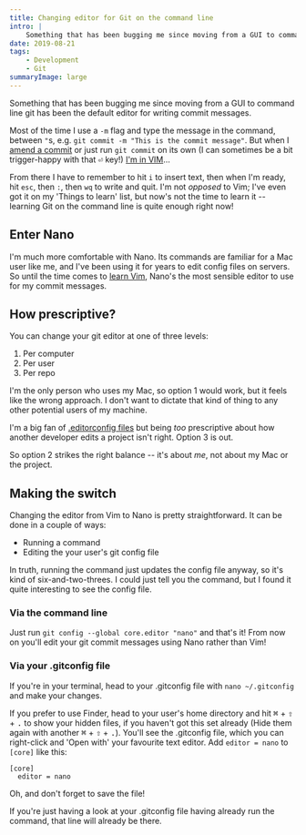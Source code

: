 ```yaml
---
title: Changing editor for Git on the command line
intro: |
    Something that has been bugging me since moving from a GUI to command line git has been the default editor for writing commit messages.
date: 2019-08-21
tags:
    - Development
    - Git
summaryImage: large
---
```


Something that has been bugging me since moving from a GUI to command line git has been the default editor for writing commit messages.

Most of the time I use a `-m` flag and type the message in the command, between `"`s, e.g. `git commit -m "This is the commit message"`. But when I [amend a commit](/blog/fixing-your-last-git-commit) or just run `git commit` on its own (I can sometimes be a bit trigger-happy with that <kbd title="Return">⏎</kbd> key!) [I'm in VIM](https://www.freecodecamp.org/news/one-out-of-every-20-000-stack-overflow-visitors-is-just-trying-to-exit-vim-5a6b6175e7b6/)…

From there I have to remember to hit `i` to insert text, then when I'm ready, hit `esc`, then `:`, then `wq` to write and quit. I'm not *opposed* to Vim; I've even got it on my 'Things to learn' list, but now's not the time to learn it -- learning Git on the command line is quite enough right now!


## Enter Nano

I'm much more comfortable with Nano. Its commands are familiar for a Mac user like me, and I've been using it for years to edit config files on servers. So until the time comes to [learn Vim](https://vim-adventures.com), Nano's the most sensible editor to use for my commit messages.


## How prescriptive?

You can change your git editor at one of three levels:

1. Per computer
2. Per user
3. Per repo

I'm the only person who uses my Mac, so option 1 would work, but it feels like the wrong approach. I don't want to dictate that kind of thing to any other potential users of my machine.

I'm a big fan of [.editorconfig files](https://editorconfig.org) but being *too* prescriptive about how another developer edits a project isn't right. Option 3 is out.

So option 2 strikes the right balance -- it's about *me*, not about my Mac or the project.


## Making the switch

Changing the editor from Vim to Nano is pretty straightforward. It can be done in a couple of ways:

- Running a command
- Editing the your user's git config file

In truth, running the command just updates the config file anyway, so it's kind of six-and-two-threes. I could just tell you the command, but I found it quite interesting to see the config file.

### Via the command line

Just run `git config --global core.editor "nano"` and that's it! From now on you'll edit your git commit messages using Nano rather than Vim!

### Via your .gitconfig file

If you're in your terminal, head to your .gitconfig file with `nano ~/.gitconfig` and make your changes.

If you prefer to use Finder, head to your user's home directory and hit <kbd title="Command">⌘</kbd> + <kbd title="Shift">⇧</kbd> + <kbd title="Full stop">.</kbd> to show your hidden files, if you haven't got this set already (Hide them again with another <kbd title="Command">⌘</kbd> + <kbd title="Shift">⇧</kbd> + <kbd title="Full stop">.</kbd>). You'll see the .gitconfig file, which you can right-click and 'Open with' your favourite text editor. Add `editor = nano` to `[core]` like this:

```
[core]
  editor = nano
```

Oh, and don't forget to save the file!

If you're just having a look at your .gitconfig file having already run the command, that line will already be there.
